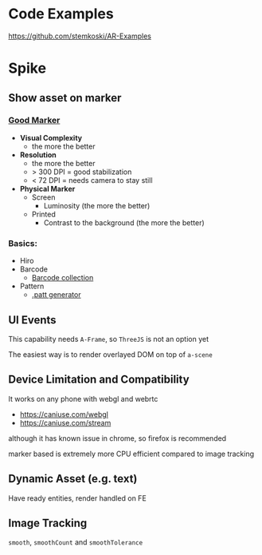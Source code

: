 # Code Examples
https://github.com/stemkoski/AR-Examples

# Spike
## Show asset on marker
### [Good Marker](https://github.com/Carnaux/NFT-Marker-Creator/wiki/Creating-good-markers)
* **Visual Complexity**
  * the more the better
* **Resolution**
  * the more the better
  * \> 300 DPI = good stabilization
  * < 72 DPI = needs camera to stay still
* **Physical Marker**
  * Screen
    * Luminosity (the more the better)
  * Printed
    * Contrast to the background (the more the better)
    
### Basics:
* Hiro
* Barcode
  * [Barcode collection](https://github.com/nicolocarpignoli/artoolkit-barcode-markers-collection)
* Pattern
  * [.patt generator](https://ar-js-org.github.io/AR.js/three.js/examples/marker-training/examples/generator.html)

## UI Events
This capability needs `A-Frame`, so `ThreeJS` is not an option yet

The easiest way is to render overlayed DOM on top of `a-scene`

## Device Limitation and Compatibility
It works on any phone with webgl and webrtc

* https://caniuse.com/webgl
* https://caniuse.com/stream

although it has known issue in chrome, so firefox is recommended

marker based is extremely more CPU efficient compared to image tracking

## Dynamic Asset (e.g. text)
Have ready entities, render handled on FE

## Image Tracking
`smooth`, `smoothCount` and `smoothTolerance`

